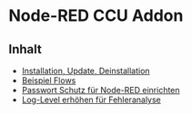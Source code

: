 # Node-RED CCU Addon

## Inhalt

* [Installation, Update, Deinstallation](Installation)
* [Beispiel Flows](Flows)
* [Passwort Schutz für Node-RED einrichten](Passwort)
* [Log-Level erhöhen für Fehleranalyse](Loglevel)

    




